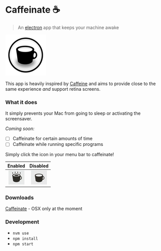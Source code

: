 # Caffeinate :coffee: 
> An [electron](http://electron.atom.io/) app that keeps your machine awake

![Caffeinate](https://github.com/cdonohue/caffeinate/blob/master/icons/128x128.png)

This app is heavily inspired by [Caffeine](http://lightheadsw.com/caffeine/) and aims to provide close to the same experience _and_ support retina screens.

### What it does
It simply prevents your Mac from going to sleep or activating the screensaver.

_Coming soon:_
  - [ ] Caffeinate for certain amounts of time
  - [ ] Caffeinate while running specific programs

Simply click the icon in your menu bar to caffeinate!

| Enabled        | Disabled           |
|:-------------:|:-------------:|
| ![enabled](https://github.com/cdonohue/caffeinate/blob/master/screenshots/enabled.png "Enabled")      | ![disabled](https://github.com/cdonohue/caffeinate/blob/master/screenshots/disabled.png "Disabled") |

### Downloads
[Caffeinate](https://github.com/cdonohue/caffeinate/releases) - OSX only at the moment

### Development

  - `nvm use`
  - `npm install`
  - `npm start`
